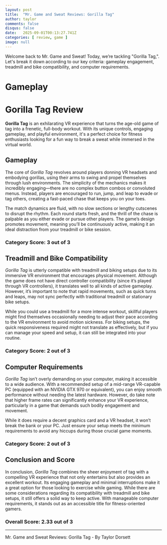 ```yaml
---
layout: post
title:  "Mr. Game and Sweat Reviews: Gorilla Tag"
author: taylor
comments: false
disqus: false
date:   2025-09-01T00:13:27.741Z
categories: [ review, game ]
image: null
---
```


Welcome back to Mr. Game and Sweat! Today, we’re tackling "Gorilla Tag,". Let's break it down according to our key criteria: gameplay engagement, treadmill and bike compatibility, and computer requirements.

# Gameplay

# Gorilla Tag Review

**Gorilla Tag** is an exhilarating VR experience that turns the age-old game of tag into a frenetic, full-body workout. With its unique controls, engaging gameplay, and playful environment, it's a perfect choice for fitness enthusiasts looking for a fun way to break a sweat while immersed in the virtual world.

## Gameplay

The core of *Gorilla Tag* revolves around players donning VR headsets and embodying gorillas, using their arms to swing and propel themselves through lush environments. The simplicity of the mechanics makes it incredibly engaging—there are no complex button combos or convoluted menus. Instead, players are encouraged to run, jump, and leap to evade or tag others, creating a fast-paced chase that keeps you on your toes. 

The match dynamics are fluid, with no slow sections or lengthy cutscenes to disrupt the rhythm. Each round starts fresh, and the thrill of the chase is palpable as you either evade or pursue other players. The game’s design promotes movement, meaning you’ll be continuously active, making it an ideal distraction from your treadmill or bike session.

### Category Score: 3 out of 3

## Treadmill and Bike Compatibility

*Gorilla Tag* is utterly compatible with treadmill and biking setups due to its immersive VR environment that encourages physical movement. Although the game does not have direct controller compatibility (since it’s played through VR controllers), it translates well to all kinds of active gameplay. However, it’s important to note that rapid movements, such as quick turns and leaps, may not sync perfectly with traditional treadmill or stationary bike setups. 

While you could use a treadmill for a more intense workout, skillful players might find themselves occasionally needing to adjust their pace according to the VR environment to avoid motion sickness. For biking setups, the quick responsiveness required might not translate as effectively, but if you can manage your speed and setup, it can still be integrated into your routine.

### Category Score: 2 out of 3

## Computer Requirements

*Gorilla Tag* isn’t overly demanding on your computer, making it accessible to a wide audience. With a recommended setup of a mid-range VR-capable PC (equipped with an NVIDIA GTX 970 or equivalent), you can enjoy smooth performance without needing the latest hardware. However, do take note that higher frame rates can significantly enhance your VR experience, particularly in a game that demands such bodily engagement and movement.

While it does require a decent graphics card and a VR headset, it won’t break the bank or your PC. Just ensure your setup meets the minimum requirements to avoid any hiccups during those crucial game moments.

### Category Score: 2 out of 3

## Conclusion and Score

In conclusion, *Gorilla Tag* combines the sheer enjoyment of tag with a compelling VR experience that not only entertains but also provides an excellent workout. Its engaging gameplay and minimal interruptions make it a great option for those looking to exercise while gaming. While there are some considerations regarding its compatibility with treadmill and bike setups, it still offers a solid way to keep active. With manageable computer requirements, it stands out as an accessible title for fitness-oriented gamers.

### Overall Score: 2.33 out of 3

---

Mr. Game and Sweat Reviews: Gorilla Tag - By Taylor Dorsett
